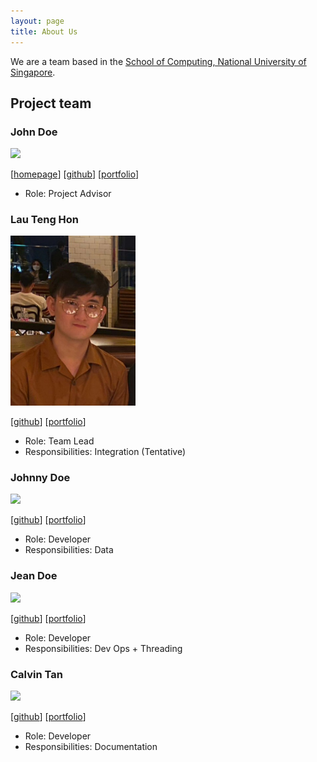 ```yaml
---
layout: page
title: About Us
---
```


We are a team based in the [School of Computing, National University of Singapore](http://www.comp.nus.edu.sg).


## Project team

### John Doe

<img src="images/johndoe.png" width="200px">

[[homepage](http://www.comp.nus.edu.sg/~damithch)]
[[github](https://github.com/johndoe)]
[[portfolio](team/johndoe.md)]

* Role: Project Advisor

### Lau Teng Hon

<img src="images/th-429b.png" width="200px">

[[github](https://github.com/Th-429B)]
[[portfolio](team/tenghon.md)]

* Role: Team Lead
* Responsibilities: Integration (Tentative)

### Johnny Doe

<img src="images/johndoe.png" width="200px">

[[github](http://github.com/johndoe)] [[portfolio](team/johndoe.md)]

* Role: Developer
* Responsibilities: Data

### Jean Doe

<img src="images/johndoe.png" width="200px">

[[github](http://github.com/johndoe)]
[[portfolio](team/johndoe.md)]

* Role: Developer
* Responsibilities: Dev Ops + Threading

### Calvin Tan

<img src="images/calvintan.png" width="200px">

[[github](https://github.com/Cyn7hius)]
[[portfolio](team/johndoe.md)]

* Role: Developer
* Responsibilities: Documentation
